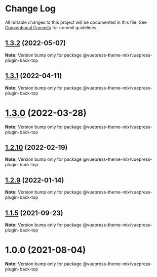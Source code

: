 # Change Log

All notable changes to this project will be documented in this file.
See [Conventional Commits](https://conventionalcommits.org) for commit guidelines.

## [1.3.2](https://github.com/gavinliu6/vuepress-theme-mix/compare/v1.3.1...v1.3.2) (2022-05-07)

**Note:** Version bump only for package @vuepress-theme-mix/vuepress-plugin-back-top

## [1.3.1](https://github.com/gavinliu6/vuepress-theme-mix/compare/v1.3.0...v1.3.1) (2022-04-11)

**Note:** Version bump only for package @vuepress-theme-mix/vuepress-plugin-back-top

# [1.3.0](https://github.com/gavinliu6/vuepress-theme-mix/compare/v1.2.10...v1.3.0) (2022-03-28)

**Note:** Version bump only for package @vuepress-theme-mix/vuepress-plugin-back-top

## [1.2.10](https://github.com/gavinliu6/vuepress-theme-mix/compare/v1.2.9...v1.2.10) (2022-02-19)

**Note:** Version bump only for package @vuepress-theme-mix/vuepress-plugin-back-top

## [1.2.9](https://github.com/gavinliu6/vuepress-theme-mix/compare/v1.2.8...v1.2.9) (2022-01-14)

**Note:** Version bump only for package @vuepress-theme-mix/vuepress-plugin-back-top

## [1.1.5](https://github.com/gavinliu6/vuepress-theme-mix/compare/v1.1.4...v1.1.5) (2021-09-23)

**Note:** Version bump only for package @vuepress-theme-mix/vuepress-plugin-back-top

# 1.0.0 (2021-08-04)

**Note:** Version bump only for package @vuepress-theme-mix/vuepress-plugin-back-top
